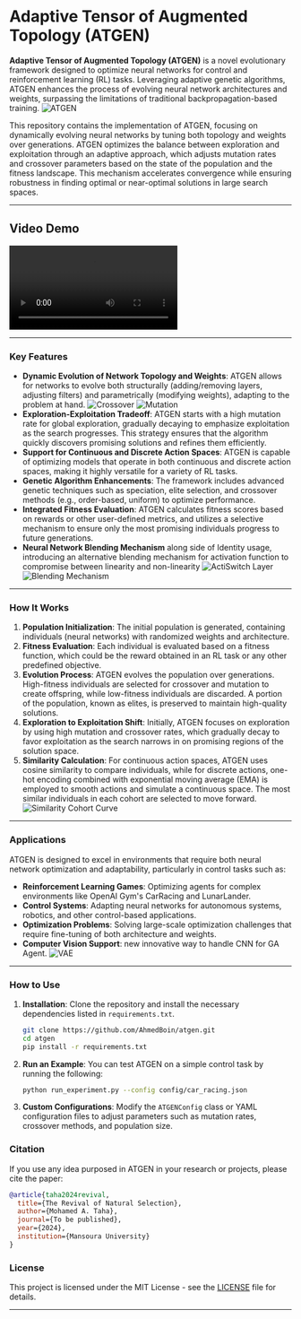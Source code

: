 # Adaptive Tensor of Augmented Topology (ATGEN)

**Adaptive Tensor of Augmented Topology (ATGEN)** is a novel evolutionary framework designed to optimize neural networks for control and reinforcement learning (RL) tasks. Leveraging adaptive genetic algorithms, ATGEN enhances the process of evolving neural network architectures and weights, surpassing the limitations of traditional backpropagation-based training.
![ATGEN](./FrameWork.png)

This repository contains the implementation of ATGEN, focusing on dynamically evolving neural networks by tuning both topology and weights over generations. ATGEN optimizes the balance between exploration and exploitation through an adaptive approach, which adjusts mutation rates and crossover parameters based on the state of the population and the fitness landscape. This mechanism accelerates convergence while ensuring robustness in finding optimal or near-optimal solutions in large search spaces.

---

## Video Demo
<video src="https://github.com/AhmedBoin/atgen/raw/main/Playback.mp4" controls>
  Your browser does not support the video tag.
</video>

---

### Key Features
- **Dynamic Evolution of Network Topology and Weights**: ATGEN allows for networks to evolve both structurally (adding/removing layers, adjusting filters) and parametrically (modifying weights), adapting to the problem at hand.
![Crossover](./crossover.png)
![Mutation](./mutation.png)
- **Exploration-Exploitation Tradeoff**: ATGEN starts with a high mutation rate for global exploration, gradually decaying to emphasize exploitation as the search progresses. This strategy ensures that the algorithm quickly discovers promising solutions and refines them efficiently.
- **Support for Continuous and Discrete Action Spaces**: ATGEN is capable of optimizing models that operate in both continuous and discrete action spaces, making it highly versatile for a variety of RL tasks.
- **Genetic Algorithm Enhancements**: The framework includes advanced genetic techniques such as speciation, elite selection, and crossover methods (e.g., order-based, uniform) to optimize performance.
- **Integrated Fitness Evaluation**: ATGEN calculates fitness scores based on rewards or other user-defined metrics, and utilizes a selective mechanism to ensure only the most promising individuals progress to future generations.
- **Neural Network Blending Mechanism** along side of Identity usage, introducing an alternative blending mechanism for activation function to compromise between linearity and non-linearity
![ActiSwitch Layer](./ActiSwitch.png)
![Blending Mechanism](./Blending.png)
---

### How It Works
1. **Population Initialization**: The initial population is generated, containing individuals (neural networks) with randomized weights and architecture.
2. **Fitness Evaluation**: Each individual is evaluated based on a fitness function, which could be the reward obtained in an RL task or any other predefined objective.
3. **Evolution Process**: ATGEN evolves the population over generations. High-fitness individuals are selected for crossover and mutation to create offspring, while low-fitness individuals are discarded. A portion of the population, known as elites, is preserved to maintain high-quality solutions.
4. **Exploration to Exploitation Shift**: Initially, ATGEN focuses on exploration by using high mutation and crossover rates, which gradually decay to favor exploitation as the search narrows in on promising regions of the solution space.
5. **Similarity Calculation**: For continuous action spaces, ATGEN uses cosine similarity to compare individuals, while for discrete actions, one-hot encoding combined with exponential moving average (EMA) is employed to smooth actions and simulate a continuous space. The most similar individuals in each cohort are selected to move forward.
![Similarity Cohort Curve](./sim.jpeg)
---

### Applications
ATGEN is designed to excel in environments that require both neural network optimization and adaptability, particularly in control tasks such as:
- **Reinforcement Learning Games**: Optimizing agents for complex environments like OpenAI Gym's CarRacing and LunarLander.
- **Control Systems**: Adapting neural networks for autonomous systems, robotics, and other control-based applications.
- **Optimization Problems**: Solving large-scale optimization challenges that require fine-tuning of both architecture and weights.
- **Computer Vision Support**: new innovative way to handle CNN for GA Agent.
![VAE](./VAE.png)
---

### How to Use
1. **Installation**: Clone the repository and install the necessary dependencies listed in `requirements.txt`.
   ```bash
   git clone https://github.com/AhmedBoin/atgen.git
   cd atgen
   pip install -r requirements.txt
   ```

2. **Run an Example**: You can test ATGEN on a simple control task by running the following:
   ```bash
   python run_experiment.py --config config/car_racing.json
   ```

3. **Custom Configurations**: Modify the `ATGENConfig` class or YAML configuration files to adjust parameters such as mutation rates, crossover methods, and population size.

### Citation
If you use any idea purposed in ATGEN in your research or projects, please cite the paper:

```bibtex
@article{taha2024revival,
  title={The Revival of Natural Selection},
  author={Mohamed A. Taha},
  journal={To be published},
  year={2024},
  institution={Mansoura University}
}
```

### License
This project is licensed under the MIT License - see the [LICENSE](LICENSE) file for details.

---
